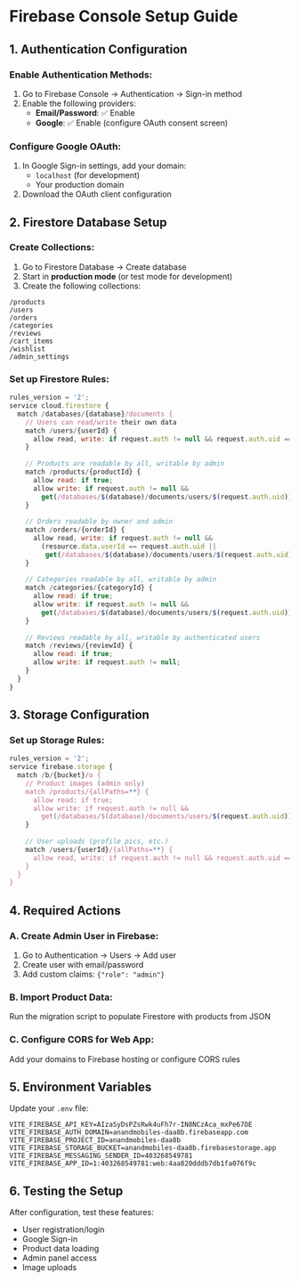 # Firebase Console Setup Guide

## 1. Authentication Configuration

### Enable Authentication Methods:
1. Go to Firebase Console → Authentication → Sign-in method
2. Enable the following providers:
   - **Email/Password**: ✅ Enable
   - **Google**: ✅ Enable (configure OAuth consent screen)

### Configure Google OAuth:
1. In Google Sign-in settings, add your domain:
   - `localhost` (for development)
   - Your production domain
2. Download the OAuth client configuration

## 2. Firestore Database Setup

### Create Collections:
1. Go to Firestore Database → Create database
2. Start in **production mode** (or test mode for development)
3. Create the following collections:

```
/products
/users
/orders
/categories
/reviews
/cart_items
/wishlist
/admin_settings
```

### Set up Firestore Rules:
```javascript
rules_version = '2';
service cloud.firestore {
  match /databases/{database}/documents {
    // Users can read/write their own data
    match /users/{userId} {
      allow read, write: if request.auth != null && request.auth.uid == userId;
    }
    
    // Products are readable by all, writable by admin
    match /products/{productId} {
      allow read: if true;
      allow write: if request.auth != null && 
        get(/databases/$(database)/documents/users/$(request.auth.uid)).data.role == 'admin';
    }
    
    // Orders readable by owner and admin
    match /orders/{orderId} {
      allow read, write: if request.auth != null && 
        (resource.data.userId == request.auth.uid || 
         get(/databases/$(database)/documents/users/$(request.auth.uid)).data.role == 'admin');
    }
    
    // Categories readable by all, writable by admin
    match /categories/{categoryId} {
      allow read: if true;
      allow write: if request.auth != null && 
        get(/databases/$(database)/documents/users/$(request.auth.uid)).data.role == 'admin';
    }
    
    // Reviews readable by all, writable by authenticated users
    match /reviews/{reviewId} {
      allow read: if true;
      allow write: if request.auth != null;
    }
  }
}
```

## 3. Storage Configuration

### Set up Storage Rules:
```javascript
rules_version = '2';
service firebase.storage {
  match /b/{bucket}/o {
    // Product images (admin only)
    match /products/{allPaths=**} {
      allow read: if true;
      allow write: if request.auth != null && 
        get(/databases/$(database)/documents/users/$(request.auth.uid)).data.role == 'admin';
    }
    
    // User uploads (profile pics, etc.)
    match /users/{userId}/{allPaths=**} {
      allow read, write: if request.auth != null && request.auth.uid == userId;
    }
  }
}
```

## 4. Required Actions

### A. Create Admin User in Firebase:
1. Go to Authentication → Users → Add user
2. Create user with email/password
3. Add custom claims: `{"role": "admin"}`

### B. Import Product Data:
Run the migration script to populate Firestore with products from JSON

### C. Configure CORS for Web App:
Add your domains to Firebase hosting or configure CORS rules

## 5. Environment Variables

Update your `.env` file:
```
VITE_FIREBASE_API_KEY=AIzaSyDsPZsRwk4uFh7r-IN8NCzAca_mxPe67OE
VITE_FIREBASE_AUTH_DOMAIN=anandmobiles-daa8b.firebaseapp.com
VITE_FIREBASE_PROJECT_ID=anandmobiles-daa8b
VITE_FIREBASE_STORAGE_BUCKET=anandmobiles-daa8b.firebasestorage.app
VITE_FIREBASE_MESSAGING_SENDER_ID=403268549781
VITE_FIREBASE_APP_ID=1:403268549781:web:4aa820dddb7db1fa076f9c
```

## 6. Testing the Setup

After configuration, test these features:
- User registration/login
- Google Sign-in
- Product data loading
- Admin panel access
- Image uploads
